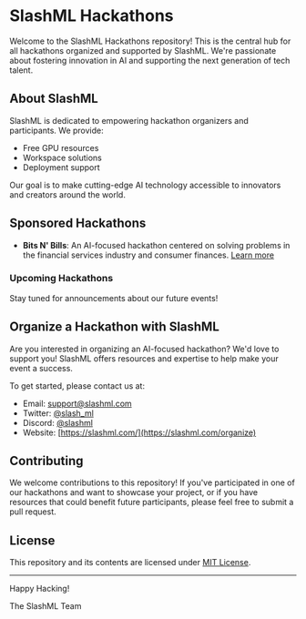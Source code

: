 # SlashML Hackathons

Welcome to the SlashML Hackathons repository! This is the central hub for all hackathons organized and supported by SlashML. We're passionate about fostering innovation in AI and supporting the next generation of tech talent.

## About SlashML

SlashML is dedicated to empowering hackathon organizers and participants. We provide:

- Free GPU resources
- Workspace solutions
- Deployment support

Our goal is to make cutting-edge AI technology accessible to innovators and creators around the world.

## Sponsored Hackathons

- **Bits N' Bills**: An AI-focused hackathon centered on solving problems in the financial services industry and consumer finances. [Learn more](https://docs.google.com/presentation/d/1mwXcp2x_MzRmWU7G4qQ29731Uqco4y8t9_AwgrGJFng/edit#slide=id.g2f9a6a343dd_0_104)

### Upcoming Hackathons

Stay tuned for announcements about our future events!

## Organize a Hackathon with SlashML

Are you interested in organizing an AI-focused hackathon? We'd love to support you! SlashML offers resources and expertise to help make your event a success.

To get started, please contact us at:

- Email: [support@slashml.com](mailto:organize@slashml.com)
- Twitter: [@slash_ml](https://twitter.com/SlashML)
- Discord: [@slashml](https://discord.gg/EXJkWygF)
- Website: [https://slashml.com/](https://slashml.com/organize)

## Contributing

We welcome contributions to this repository! If you've participated in one of our hackathons and want to showcase your project, or if you have resources that could benefit future participants, please feel free to submit a pull request.

## License

This repository and its contents are licensed under [MIT License](LICENSE).

---

Happy Hacking!

The SlashML Team